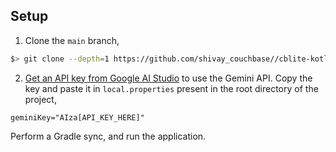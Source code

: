 ## Setup

1. Clone the `main` branch, 

```bash
$> git clone --depth=1 https://github.com/shivay_couchbase//cblite-kotlin-vector-search
```

2. [Get an API key from Google AI Studio](https://ai.google.dev/gemini-api/docs/api-key) to use the Gemini API. Copy 
the key and paste it in `local.properties` present in the root directory of the project,

```
geminiKey="AIza[API_KEY_HERE]"
```

Perform a Gradle sync, and run the application. 



